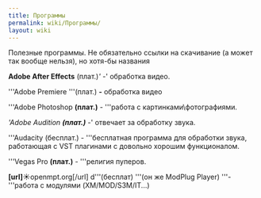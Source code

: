 ```yaml
---
title: Программы
permalink: wiki/Программы/
layout: wiki
---
```


Полезные программы. Не обязательно ссылки на скачивание (а может так
вообще нельзя), но хотя-бы названия

**Adobe After Effects** (плат.)*' -*' обработка видео.

'''Adobe Premiere '''(плат.) **-** обработка видео

'''Adobe Photoshop **(плат.)** - '''работа с картинками\\фотографиями.

*'Adobe Audition **(плат.)** -*' отвечает за обработку звука.

'''Audacity (бесплат.) - '''бесплатная программа для обработки звука,
работающая с VST плагинами с довольно хорошим функционалом.

'''Vegas Pro **(плат.)** - '''религия пуперов.

**\[url\]**☀openmpt.org\[/url\] d'''(бесплат) '''(он же ModPlug Player)
'''- '''работа с модулями (XM/MOD/S3M/IT...)
